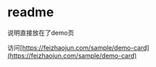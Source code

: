 # readme

说明直接放在了demo页

访问[https://feizhaojun.com/sample/demo-card](https://feizhaojun.com/sample/demo-card)
